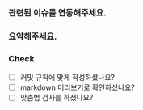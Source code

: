 ### 관련된 이슈를 연동해주세요.
<!--해당 PR에 대한 이슈를 연동해주세요. ex)#1 -->


### 요약해주세요.
<!--해당 PR에 대한 설명 혹은 이미지, 링크 등을 넣어주세요. -->


### Check
<!--괄호 안에 x를 넣으면 체크할 수 있습니다. ex)[x] -->
- [ ] 커밋 규칙에 맞게 작성하셨나요?
- [ ] markdown 미리보기로 확인하셨나요?
- [ ] 맞춤법 검사를 하셨나요?
